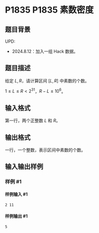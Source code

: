 # P1835 P1835 素数密度

## 题目背景

UPD:

- 2024.8.12：加入一组 Hack 数据。

## 题目描述

 给定 $L,R$，请计算区间 $[L,R]$ 中素数的个数。

   $1\leq L\leq R < 2^{31}$，$R-L\leq 10^6$。

## 输入格式

第一行，两个正整数 $L$ 和 $R$。

## 输出格式

一行，一个整数，表示区间中素数的个数。


## 输入输出样例

### 样例 #1

#### 样例输入 #1

```
2 11
```

#### 样例输出 #1

```
5
```
